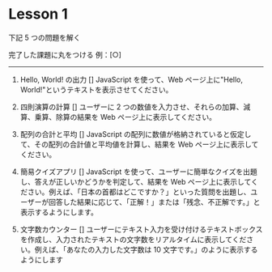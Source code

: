 # Lesson 1

下記 5 つの問題を解く

完了した課題に丸をつける
例：[○]

---

1. Hello, World! の出力 []
   JavaScript を使って、Web ページ上に"Hello, World!"というテキストを表示させてください。

2. 四則演算の計算 []
   ユーザーに 2 つの数値を入力させ、それらの加算、減算、乗算、除算の結果を Web ページ上に表示してください。

3. 配列の合計と平均 []
   JavaScript の配列に数値が格納されていると仮定して、その配列の合計値と平均値を計算し、結果を Web ページ上に表示してください。

4. 簡易クイズアプリ []
   JavaScript を使って、ユーザーに簡単なクイズを出題し、答えが正しいかどうかを判定して、結果を Web ページ上に表示してください。例えば、「日本の首都はどこですか？」といった質問を出題し、ユーザーが回答した結果に応じて、「正解！」または「残念、不正解です。」と表示するようにします。

5. 文字数カウンター []
   ユーザーにテキスト入力を受け付けるテキストボックスを作成し、入力されたテキストの文字数をリアルタイムに表示してください。例えば、「あなたの入力した文字数は 10 文字です。」のように表示するようにします
